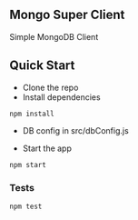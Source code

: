 ## Mongo Super Client
Simple MongoDB Client

## Quick Start

* Clone the repo
* Install dependencies

```shell
npm install
```

* DB config in src/dbConfig.js

* Start the app

```shell
npm start
```

### Tests
```shell
npm test
```